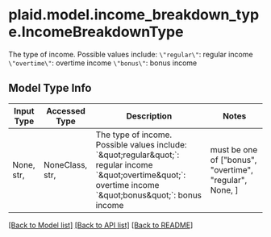 # plaid.model.income_breakdown_type.IncomeBreakdownType

The type of income. Possible values include:   `\"regular\"`: regular income   `\"overtime\"`: overtime income   `\"bonus\"`: bonus income

## Model Type Info
Input Type | Accessed Type | Description | Notes
------------ | ------------- | ------------- | -------------
None, str,  | NoneClass, str,  | The type of income. Possible values include:   &#x60;\&quot;regular\&quot;&#x60;: regular income   &#x60;\&quot;overtime\&quot;&#x60;: overtime income   &#x60;\&quot;bonus\&quot;&#x60;: bonus income | must be one of ["bonus", "overtime", "regular", None, ] 

[[Back to Model list]](../../README.md#documentation-for-models) [[Back to API list]](../../README.md#documentation-for-api-endpoints) [[Back to README]](../../README.md)

